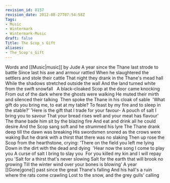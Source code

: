 ```yaml
---
revision_id: 8157
revision_date: 2012-08-27T07:54:58Z
Tags:
- Music
- Wintermark
- Wintermark-Music
draft: false
Title: The Scop_s Gift
aliases:
- The_Scop's_Gift
---
```

Words and [[Music|music]] by Jude
A year since the Thane last strode to battle
Since last his axe and armour rattled
When he slaughtered the settlers and stole their cattle
That night they drank in the Thane's mead hall
While the shadows stretched outside the wall
And the land turned white from the swift snowfall 
 A black-cloaked Scop at the door came knocking
From out of the dark where the ghosts were walking
He muted their mirth and silenced their talking 
Then spoke the Thane in his cloak of sable 
'What gift do you bring me, to eat at my table?
To feast by my fire and to sleep in the stable?'
'Here is the gift that I trade for your favour-
A pouch of salt I bring you to savour
That your bread rises well and your meat has flavour'
The thane bade him sit by the blazing fire
And eat and drink all he could desire
And the Scop sang soft and he strummed his lyre
The Thane drank deep till the dawn was breaking
His swordsmen snored as the crows were waking
But he drank with a thirst that there was no slaking
Then up rose the Scop from the hearthstone, crying:
'There on the field you left me lying
Down in the dirt with the dead and dying 
'Hear now the song I come to play you
A curse of salt I bring to slay you 
For you killed my kin and I will repay you
'Salt for a thirst that's never slowing
Salt for the earth that will brook no growing
Till the winter wind over your bones is blowing'
A year [[Gone|gone]] past since the great Thane's falling
And his hall's a ruin where the rats come crawling
Lost to the snow, and the grey gulls' calling